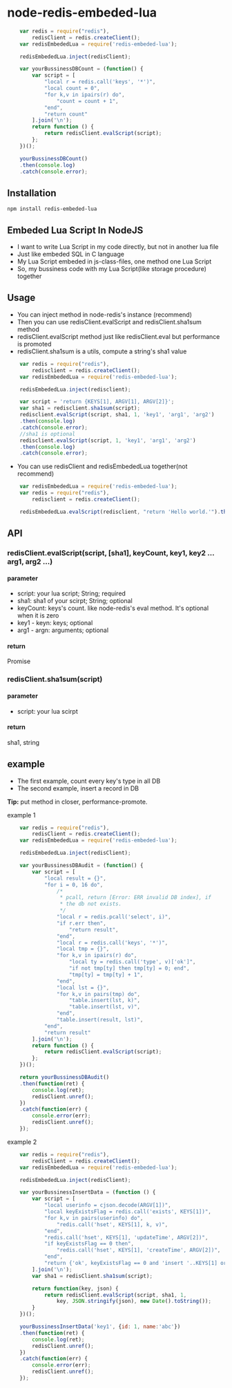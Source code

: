 node-redis-embeded-lua
==================

~~~js
    var redis = require("redis"),
        redisClient = redis.createClient();
    var redisEmbededLua = require('redis-embeded-lua');

    redisEmbededLua.inject(redisClient);

    var yourBussinessDBCount = (function() {
        var script = [
            "local r = redis.call('keys', '*')",
            "local count = 0",
            "for k,v in ipairs(r) do",
                "count = count + 1",
            "end",
            "return count"
        ].join('\n');
        return function () {
            return redisClient.evalScript(script);
        };
    })();

    yourBussinessDBCount()
    .then(console.log)
    .catch(console.error);
~~~

## Installation
`npm install redis-embeded-lua`

## Embeded Lua Script In NodeJS

* I want to write Lua Script in my code directly, but not in another lua file
* Just like embeded SQL in C language
* My Lua Script embeded in js-class-files, one method one Lua Script
* So, my bussiness code with my Lua Script(like storage procedure) together

## Usage

* You can inject method in node-redis's instance (recommend)
* Then you can use redisClient.evalScript and redisClient.sha1sum method
* redisClient.evalScript method just like redisClient.eval but performance is promoted
* redisClient.sha1sum is a utils, compute a string's sha1 value

~~~js
    var redis = require("redis"),
        redisclient = redis.createClient();
    var redisEmbededLua = require('redis-embeded-lua');

    redisEmbededLua.inject(redisclient);

    var script = 'return {KEYS[1], ARGV[1], ARGV[2]}';
    var sha1 = redisclient.sha1sum(script);
    redisclient.evalScript(script, sha1, 1, 'key1', 'arg1', 'arg2')
    .then(console.log)
    .catch(console.error);
    //sha1 is optional
    redisclient.evalScript(script, 1, 'key1', 'arg1', 'arg2')
    .then(console.log)
    .catch(console.error);
~~~

* You can use redisClient and redisEmbededLua together(not recommend)

~~~js
    var redisEmbededLua = require('redis-embeded-lua');
    var redis = require("redis"),
        redisclient = redis.createClient();

    redisEmbededLua.evalScript(redisclient, "return 'Hello world.'").then(console.log);
~~~

## API

### redisClient.evalScript(script, [sha1], keyCount, key1, key2 ... arg1, arg2 ...)

#### parameter
* script:      your lua script; String; required
* sha1:        sha1 of your scirpt; String; optional
* keyCount:    keys's count. like node-redis's eval method. It's optional when it is zero
* key1 - keyn: keys; optional
* arg1 - argn: arguments; optional

#### return
Promise

### redisClient.sha1sum(script)

#### parameter
* script: your lua scirpt

#### return
sha1, string

## example

* The first example, count every key's type in all DB
* The second example, insert a record in DB

__Tip:__ put method in closer, performance-promote.

example 1
~~~js
    var redis = require("redis"),
        redisClient = redis.createClient();
    var redisEmbededLua = require('redis-embeded-lua');

    redisEmbededLua.inject(redisClient);

    var yourBussinessDBAudit = (function() {
        var script = [
            "local result = {}",
            "for i = 0, 16 do",
                /*
                 * pcall, return [Error: ERR invalid DB index], if
                 * the db not exists.
                 */
                "local r = redis.pcall('select', i)",
                "if r.err then",
                    "return result",
                "end",
                "local r = redis.call('keys', '*')",
                "local tmp = {}",
                "for k,v in ipairs(r) do",
                    "local ty = redis.call('type', v)['ok']", 
                    "if not tmp[ty] then tmp[ty] = 0; end",
                    "tmp[ty] = tmp[ty] + 1",
                "end",
                "local lst = {}",
                "for k,v in pairs(tmp) do",
                    "table.insert(lst, k)",
                    "table.insert(lst, v)",
                "end",
                "table.insert(result, lst)",
            "end",
            "return result"
        ].join('\n');
        return function () {
            return redisClient.evalScript(script);
        };
    })();

    return yourBussinessDBAudit()
    .then(function(ret) {
        console.log(ret);
        redisClient.unref();
    })
    .catch(function(err) {
        console.error(err);
        redisClient.unref();
    });
~~~

example 2
~~~js
    var redis = require("redis"),
        redisClient = redis.createClient();
    var redisEmbededLua = require('redis-embeded-lua');

    redisEmbededLua.inject(redisClient);

    var yourBussinessInsertData = (function () {
        var script = [
            "local userinfo = cjson.decode(ARGV[1])",
            "local keyExistsFlag = redis.call('exists', KEYS[1])",
            "for k,v in pairs(userinfo) do",
                "redis.call('hset', KEYS[1], k, v)",
            "end",
            "redis.call('hset', KEYS[1], 'updateTime', ARGV[2])",
            "if keyExistsFlag == 0 then",
                "redis.call('hset', KEYS[1], 'createTime', ARGV[2])",
            "end",
            "return {'ok', keyExistsFlag == 0 and 'insert '..KEYS[1] or 'update '..KEYS[1]}"
        ].join('\n');
        var sha1 = redisClient.sha1sum(script);

        return function(key, json) {
            return redisClient.evalScript(script, sha1, 1, 
                key, JSON.stringify(json), new Date().toString());
        }
    })();

    yourBussinessInsertData('key1', {id: 1, name:'abc'})
    .then(function(ret) {
        console.log(ret);
        redisClient.unref();
    })
    .catch(function(err) {
        console.error(err);
        redisClient.unref();
    });
~~~

